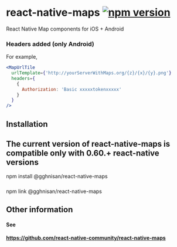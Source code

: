 # react-native-maps [![npm version](https://img.shields.io/npm/v/react-native-maps.svg?style=flat)](https://www.npmjs.com/package/@gghnisan/react-native-maps)

React Native Map components for iOS + Android
### Headers added (only Android)

For example, 

```jsx
<MapUrlTile 
  urlTemplate={'http://yourServerWithMaps.org/{z}/{x}/{y}.png'}
  headers={
    {
      Authorization: 'Basic xxxxxtokenxxxxx'
    }
  } 
/>
```

## Installation

## The current version of react-native-maps is compatible only with 0.60.+ react-native versions

npm install @gghnisan/react-native-maps
#####
npm link @gghnisan/react-native-maps


## Other information

#### See 
#### https://github.com/react-native-community/react-native-maps


